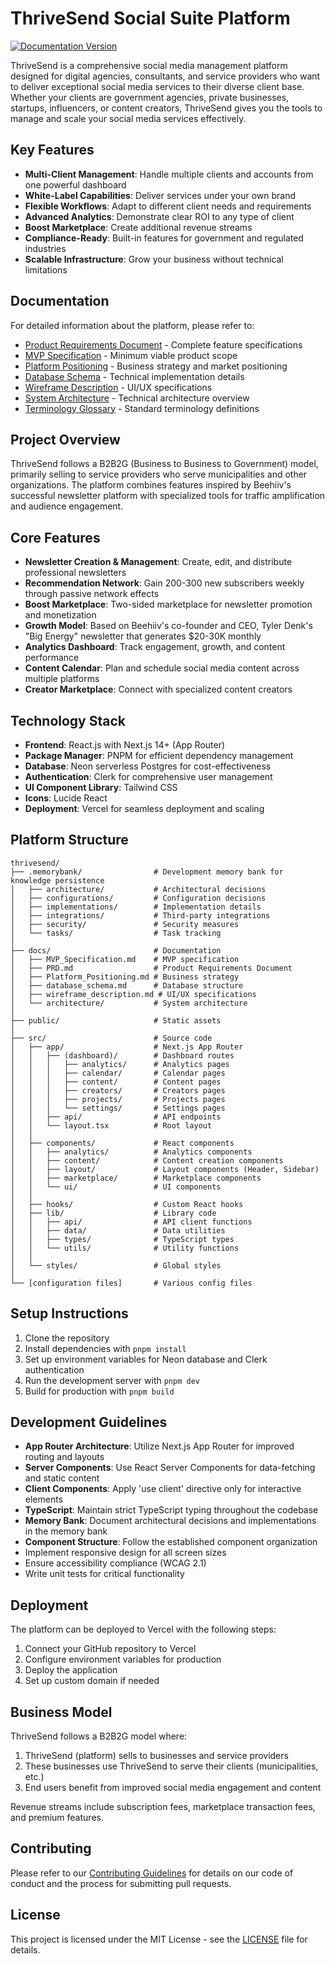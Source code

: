 # ThriveSend Social Suite Platform

[![Documentation Version](https://img.shields.io/badge/documentation-v1.0.0-blue)](documentation_versions.md)

ThriveSend is a comprehensive social media management platform designed for digital agencies, consultants, and service providers who want to deliver exceptional social media services to their diverse client base. Whether your clients are government agencies, private businesses, startups, influencers, or content creators, ThriveSend gives you the tools to manage and scale your social media services effectively.

## Key Features

- **Multi-Client Management**: Handle multiple clients and accounts from one powerful dashboard
- **White-Label Capabilities**: Deliver services under your own brand
- **Flexible Workflows**: Adapt to different client needs and requirements
- **Advanced Analytics**: Demonstrate clear ROI to any type of client
- **Boost Marketplace**: Create additional revenue streams
- **Compliance-Ready**: Built-in features for government and regulated industries
- **Scalable Infrastructure**: Grow your business without technical limitations

## Documentation

For detailed information about the platform, please refer to:
- [Product Requirements Document](PRD.md) - Complete feature specifications
- [MVP Specification](MVP_Specification.md) - Minimum viable product scope
- [Platform Positioning](Platform_Positioning.md) - Business strategy and market positioning
- [Database Schema](database_schema.md) - Technical implementation details
- [Wireframe Description](wireframe_description.md) - UI/UX specifications
- [System Architecture](architecture/system-overview.md) - Technical architecture overview
- [Terminology Glossary](terminology_glossary.md) - Standard terminology definitions

## Project Overview

ThriveSend follows a B2B2G (Business to Business to Government) model, primarily selling to service providers who serve municipalities and other organizations. The platform combines features inspired by Beehiiv's successful newsletter platform with specialized tools for traffic amplification and audience engagement.

## Core Features

- **Newsletter Creation & Management**: Create, edit, and distribute professional newsletters
- **Recommendation Network**: Gain 200-300 new subscribers weekly through passive network effects
- **Boost Marketplace**: Two-sided marketplace for newsletter promotion and monetization
- **Growth Model**: Based on Beehiiv's co-founder and CEO, Tyler Denk's "Big Energy" newsletter that generates $20-30K monthly
- **Analytics Dashboard**: Track engagement, growth, and content performance
- **Content Calendar**: Plan and schedule social media content across multiple platforms
- **Creator Marketplace**: Connect with specialized content creators

## Technology Stack

- **Frontend**: React.js with Next.js 14+ (App Router)
- **Package Manager**: PNPM for efficient dependency management
- **Database**: Neon serverless Postgres for cost-effectiveness
- **Authentication**: Clerk for comprehensive user management
- **UI Component Library**: Tailwind CSS
- **Icons**: Lucide React
- **Deployment**: Vercel for seamless deployment and scaling

## Platform Structure

```
thrivesend/
├── .memorybank/                # Development memory bank for knowledge persistence
│   ├── architecture/           # Architectural decisions
│   ├── configurations/         # Configuration decisions
│   ├── implementations/        # Implementation details
│   ├── integrations/           # Third-party integrations
│   ├── security/               # Security measures
│   └── tasks/                  # Task tracking
│
├── docs/                       # Documentation
│   ├── MVP_Specification.md    # MVP specification
│   ├── PRD.md                  # Product Requirements Document
│   ├── Platform_Positioning.md # Business strategy
│   ├── database_schema.md      # Database structure
│   ├── wireframe_description.md # UI/UX specifications
│   └── architecture/           # System architecture
│
├── public/                     # Static assets
│
├── src/                        # Source code
│   ├── app/                    # Next.js App Router
│   │   ├── (dashboard)/        # Dashboard routes
│   │   │   ├── analytics/      # Analytics pages
│   │   │   ├── calendar/       # Calendar pages
│   │   │   ├── content/        # Content pages
│   │   │   ├── creators/       # Creators pages
│   │   │   ├── projects/       # Projects pages
│   │   │   └── settings/       # Settings pages
│   │   ├── api/                # API endpoints
│   │   └── layout.tsx          # Root layout
│   │
│   ├── components/             # React components
│   │   ├── analytics/          # Analytics components
│   │   ├── content/            # Content creation components
│   │   ├── layout/             # Layout components (Header, Sidebar)
│   │   ├── marketplace/        # Marketplace components
│   │   └── ui/                 # UI components
│   │
│   ├── hooks/                  # Custom React hooks
│   ├── lib/                    # Library code
│   │   ├── api/                # API client functions
│   │   ├── data/               # Data utilities
│   │   ├── types/              # TypeScript types
│   │   └── utils/              # Utility functions
│   │
│   └── styles/                 # Global styles
│
└── [configuration files]       # Various config files
```

## Setup Instructions

1. Clone the repository
2. Install dependencies with `pnpm install`
3. Set up environment variables for Neon database and Clerk authentication
4. Run the development server with `pnpm dev`
5. Build for production with `pnpm build`

## Development Guidelines

- **App Router Architecture**: Utilize Next.js App Router for improved routing and layouts
- **Server Components**: Use React Server Components for data-fetching and static content
- **Client Components**: Apply 'use client' directive only for interactive elements
- **TypeScript**: Maintain strict TypeScript typing throughout the codebase
- **Memory Bank**: Document architectural decisions and implementations in the memory bank
- **Component Structure**: Follow the established component organization
- Implement responsive design for all screen sizes
- Ensure accessibility compliance (WCAG 2.1)
- Write unit tests for critical functionality

## Deployment

The platform can be deployed to Vercel with the following steps:

1. Connect your GitHub repository to Vercel
2. Configure environment variables for production
3. Deploy the application
4. Set up custom domain if needed

## Business Model

ThriveSend follows a B2B2G model where:

1. ThriveSend (platform) sells to businesses and service providers
2. These businesses use ThriveSend to serve their clients (municipalities, etc.)
3. End users benefit from improved social media engagement and content

Revenue streams include subscription fees, marketplace transaction fees, and premium features.

## Contributing

Please refer to our [Contributing Guidelines](CONTRIBUTING.md) for details on our code of conduct and the process for submitting pull requests.

## License

This project is licensed under the MIT License - see the [LICENSE](LICENSE) file for details.

